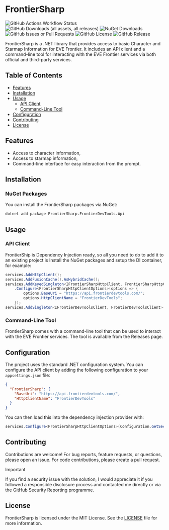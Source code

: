 # FrontierSharp

![GitHub Actions Workflow Status](https://img.shields.io/github/actions/workflow/status/scetrov/frontiersharp/build-and-test.yml?style=flat-square) ![GitHub Downloads (all assets, all releases)](https://img.shields.io/github/downloads/scetrov/frontiersharp/total?style=flat-square&label=github%20release%20downloads) ![NuGet Downloads](https://img.shields.io/nuget/dt/FrontierSharp.HttpClient?style=flat-square&label=all%20nuget%20downloads) ![GitHub Issues or Pull Requests](https://img.shields.io/github/issues/scetrov/frontiersharp?style=flat-square) ![GitHub License](https://img.shields.io/github/license/scetrov/frontiersharp?style=flat-square) ![GitHub Release](https://img.shields.io/github/v/release/scetrov/frontiersharp?style=flat-square)

FrontierSharp is a .NET library that provides access to basic Character and Starmap Information for EVE Frontier. It includes an API client and a command-line tool for interacting with the EVE Frontier services via both official and third-party services.

## Table of Contents

- [Features](#features)
- [Installation](#installation)
- [Usage](#usage)
  - [API Client](#api-client)
  - [Command-Line Tool](#command-line-tool)
- [Configuration](#configuration)
- [Contributing](#contributing)
- [License](#license)

## Features

- Access to character information,
- Access to starmap information,
- Command-line interface for easy interaction from the prompt.

## Installation

### NuGet Packages

You can install the FrontierSharp packages via NuGet:

```sh
dotnet add package FrontierSharp.FrontierDevTools.Api
```

## Usage

### API Client

FrontierShip is Dependency Injection ready, so all you need to do to add it to an existing project is Install the NuGet packages and setup the DI container, for example:

```csharp
services.AddHttpClient();
services.AddFusionCache().AsHybridCache();
services.AddKeyedSingleton<IFrontierSharpHttpClient, FrontierSharpHttpClient>(nameof(FrontierDevToolsClient))
    .Configure<FrontierSharpHttpClientOptions>(options => {
        options.BaseUri = "https://api.frontierdevtools.com/";
        options.HttpClientName = "FrontierDevTools";
    });
services.AddSingleton<IFrontierDevToolsClient, FrontierDevToolsClient>();
```

### Command-Line Tool

FrontierSharp comes with a command-line tool that can be used to interact with the EVE Frontier services. The tool is available from the Releases page.

## Configuration

The project uses the standard .NET configuration system. You can configure the API client by adding the following configuration to your `appsettings.json` file:

```json
{
  "FrontierSharp": {
    "BaseUri": "https://api.frontierdevtools.com/",
    "HttpClientName": "FrontierDevTools"
  }
}
```

You can then load this into the dependency injection provider with:

```csharp
services.Configure<FrontierSharpHttpClientOptions>(Configuration.GetSection("FrontierSharp"));
```

## Contributing

Contributions are welcome! For bug reports, feature requests, or questions, please open an issue. For code contributions, please create a pull request.

> [!IMPORTANT]
> If you find a security issue with the solution, I would appreciate it if you followed a responsible disclosure process and contacted me directly or via the GitHub Security Reporting programme.

## License

FrontierSharp is licensed under the MIT License. See the [LICENSE](LICENSE) file for more information.
